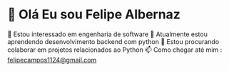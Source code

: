 # 👋 Olá Eu sou Felipe Albernaz 

👀 Estou interessado em engenharia de software
🌱 Atualmente estou aprendendo desenvolvimento backend com python 
💞️ Estou procurando colaborar em projetos relacionados ao Python
📫 Como chegar até mim : felipecampos1124@gmail.com
